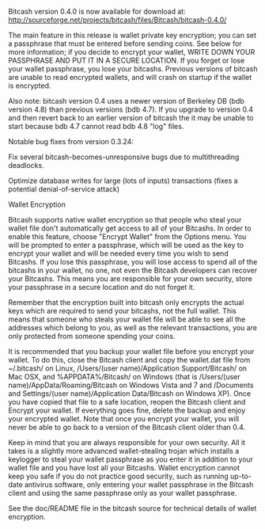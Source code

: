 Bitcash version 0.4.0 is now available for download at:
http://sourceforge.net/projects/bitcash/files/Bitcash/bitcash-0.4.0/

The main feature in this release is wallet private key encryption;
you can set a passphrase that must be entered before sending coins.
See below for more information; if you decide to encrypt your wallet,
WRITE DOWN YOUR PASSPHRASE AND PUT IT IN A SECURE LOCATION. If you
forget or lose your wallet passphrase, you lose your bitcashs.
Previous versions of bitcash are unable to read encrypted wallets,
and will crash on startup if the wallet is encrypted.

Also note: bitcash version 0.4 uses a newer version of Berkeley DB
(bdb version 4.8) than previous versions (bdb 4.7). If you upgrade
to version 0.4 and then revert back to an earlier version of bitcash
the it may be unable to start because bdb 4.7 cannot read bdb 4.8
"log" files.


Notable bug fixes from version 0.3.24:

Fix several bitcash-becomes-unresponsive bugs due to multithreading
deadlocks.

Optimize database writes for large (lots of inputs) transactions
(fixes a potential denial-of-service attack)


Wallet Encryption

Bitcash supports native wallet encryption so that people who steal your
wallet file don't automatically get access to all of your Bitcashs.
In order to enable this feature, choose "Encrypt Wallet" from the
Options menu.  You will be prompted to enter a passphrase, which
will be used as the key to encrypt your wallet and will be needed
every time you wish to send Bitcashs.  If you lose this passphrase,
you will lose access to spend all of the bitcashs in your wallet,
no one, not even the Bitcash developers can recover your Bitcashs.
This means you are responsible for your own security, store your
passphrase in a secure location and do not forget it.

Remember that the encryption built into bitcash only encrypts the
actual keys which are required to send your bitcashs, not the full
wallet.  This means that someone who steals your wallet file will
be able to see all the addresses which belong to you, as well as the
relevant transactions, you are only protected from someone spending
your coins.

It is recommended that you backup your wallet file before you
encrypt your wallet.  To do this, close the Bitcash client and
copy the wallet.dat file from ~/.bitcash/ on Linux, /Users/(user
name)/Application Support/Bitcash/ on Mac OSX, and %APPDATA%/Bitcash/
on Windows (that is /Users/(user name)/AppData/Roaming/Bitcash on
Windows Vista and 7 and /Documents and Settings/(user name)/Application
Data/Bitcash on Windows XP).  Once you have copied that file to a
safe location, reopen the Bitcash client and Encrypt your wallet.
If everything goes fine, delete the backup and enjoy your encrypted
wallet.  Note that once you encrypt your wallet, you will never be
able to go back to a version of the Bitcash client older than 0.4.

Keep in mind that you are always responsible for your own security.
All it takes is a slightly more advanced wallet-stealing trojan which
installs a keylogger to steal your wallet passphrase as you enter it
in addition to your wallet file and you have lost all your Bitcashs.
Wallet encryption cannot keep you safe if you do not practice
good security, such as running up-to-date antivirus software, only
entering your wallet passphrase in the Bitcash client and using the
same passphrase only as your wallet passphrase.

See the doc/README file in the bitcash source for technical details
of wallet encryption.
